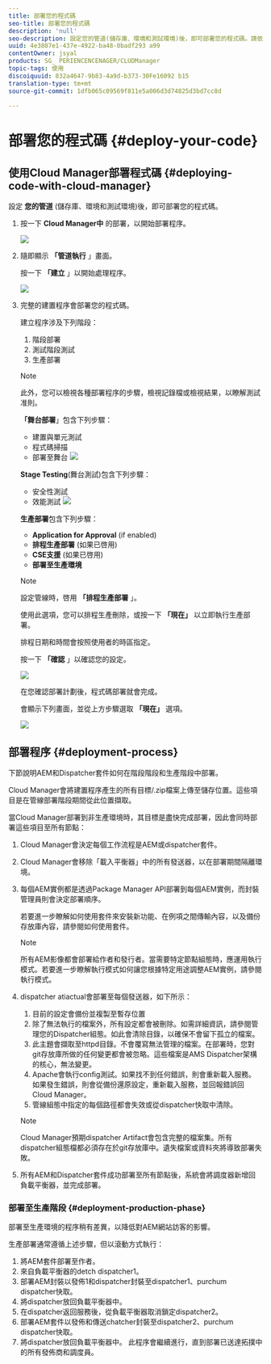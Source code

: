 ```yaml
---
title: 部署您的程式碼
seo-title: 部署您的程式碼
description: 'null'
seo-description: 設定您的管道(儲存庫、環境和測試環境)後，即可部署您的程式碼。請依照本頁瞭解更多資訊。
uuid: 4e3807e1-437e-4922-ba48-0badf293 a99
contentOwner: jsyal
products: SG_ PERIENCENCENAGER/CLUDManager
topic-tags: 使用
discoiquuid: 832a4647-9b83-4a9d-b373-30Fe16092 b15
translation-type: tm+mt
source-git-commit: 1dfb065c09569f811e5a006d3d74825d3bd7cc8d

---
```



# 部署您的程式碼 {#deploy-your-code}

## 使用Cloud Manager部署程式碼 {#deploying-code-with-cloud-manager}

設定 **您的管道** (儲存庫、環境和測試環境)後，即可部署您的程式碼。

1. 按一下 **Cloud Manager中** 的部署，以開始部署程序。

   ![](assets/Deploy1.png)

1. 隨即顯示 **「管道執行** 」畫面。

   按一下 **「建立** 」以開始處理程序。

   ![](assets/Deploy2.png)

1. 完整的建置程序會部署您的程式碼。

   建立程序涉及下列階段：

   1. 階段部署
   1. 測試階段測試
   1. 生產部署
   >[!NOTE]
   >
   >此外，您可以檢視各種部署程序的步驟，檢視記錄檔或檢視結果，以瞭解測試准則。

   **「舞台部署**」包含下列步驟：

   * 建置與單元測試
   * 程式碼掃描
   * 部署至舞台
   ![](assets/Stage_Testing.png)

   **Stage Testing**(舞台測試)包含下列步驟：

   * 安全性測試
   * 效能測試
   ![](assets/Stage_Deployment.png)

   **生產部署**包含下列步驟：

   * **Application for Approval** (if enabled)
   * **排程生產部署** (如果已啓用)
   * **CSE支援** (如果已啓用)
   * **部署至生產環境**
   >[!NOTE]
   >
   >設定管線時，啓用 **「排程生產部署** 」。
   >
   >
   >使用此選項，您可以排程生產刪除，或按一下 **「現在」** 以立即執行生產部署。
   >
   >
   >排程日期和時間會按照使用者的時區指定。
   >
   >
   >按一下 **「確認** 」以確認您的設定。

   ![](assets/Production_Deployment1.png)

   在您確認部署計劃後，程式碼部署就會完成。

   會顯示下列畫面，並從上方步驟選取 **「現在」** 選項。

   ![](assets/Production_Deployment2.png)

## 部署程序 {#deployment-process}

下節說明AEM和Dispatcher套件如何在階段階段和生產階段中部署。

Cloud Manager會將建置程序產生的所有目標/.zip檔案上傳至儲存位置。這些項目是在管線部署階段期間從此位置擷取。

當Cloud Manager部署到非生產環境時，其目標是盡快完成部署，因此會同時部署這些項目至所有節點：

1. Cloud Manager會決定每個工作流程是AEM或dispatcher套件。
1. Cloud Manager會移除「載入平衡器」中的所有發送器，以在部署期間隔離環境。
1. 每個AEM實例都是透過Package Manager API部署到每個AEM實例，而封裝管理員則會決定部署順序。

   若要進一步瞭解如何使用套件來安裝新功能、在例項之間傳輸內容，以及備份存放庫內容，請參閱如何使用套件。

   >[!NOTE]
   >
   >所有AEM影像都會部署給作者和發行者。當需要特定節點組態時，應運用執行模式。若要進一步瞭解執行模式如何讓您根據特定用途調整AEM實例，請參閱執行模式。

1. dispatcher atiactual會部署至每個發送器，如下所示：

   1. 目前的設定會備份並複製至暫存位置
   1. 除了無法執行的檔案外，所有設定都會被刪除。如需詳細資訊，請參閱管理您的Dispatcher組態。如此會清除目錄，以確保不會留下孤立的檔案。
   1. 此主題會擷取至httpd目錄。不會覆寫無法管理的檔案。在部署時，您對git存放庫所做的任何變更都會被忽略。這些檔案是AMS Dispatcher架構的核心，無法變更。
   1. Apache會執行config測試。如果找不到任何錯誤，則會重新載入服務。如果發生錯誤，則會從備份還原設定，重新載入服務，並回報錯誤回Cloud Manager。
   1. 管線組態中指定的每個路徑都會失效或從dispatcher快取中清除。
   >[!NOTE]
   >
   >Cloud Manager預期dispatcher Artifact會包含完整的檔案集。所有dispatcher組態檔都必須存在於git存放庫中。遺失檔案或資料夾將導致部署失敗。

1. 所有AEM和Dispatcher套件成功部署至所有節點後，系統會將調度器新增回負載平衡器，並完成部署。

### 部署至生產階段 {#deployment-production-phase}

部署至生產環境的程序稍有差異，以降低對AEM網站訪客的影響。

生產部署通常遵循上述步驟，但以滾動方式執行：

1. 將AEM套件部署至作者。
1. 來自負載平衡器的detch dispatcher1。
1. 部署AEM封裝以發佈1和dispatcher封裝至dispatcher1、purchum dispatcher快取。
1. 將dispatcher放回負載平衡器中。
1. 在dispatcher返回服務後，從負載平衡器取消鎖定dispatcher2。
1. 部署AEM套件以發佈和傳送chatcher封裝至dispatcher2、purchum dispatcher快取。
1. 將dispatcher放回負載平衡器中。
此程序會繼續進行，直到部署已送達拓撲中的所有發佈商和調度員。


